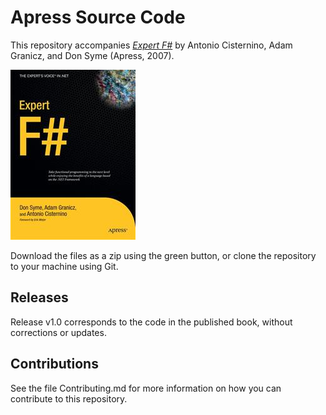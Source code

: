 # Apress Source Code

This repository accompanies [*Expert F#*](http://www.apress.com/9781590598504) by Antonio Cisternino, Adam Granicz, and Don Syme (Apress, 2007).

![Cover image](9781590598504.jpg)

Download the files as a zip using the green button, or clone the repository to your machine using Git.

## Releases

Release v1.0 corresponds to the code in the published book, without corrections or updates.

## Contributions

See the file Contributing.md for more information on how you can contribute to this repository.
